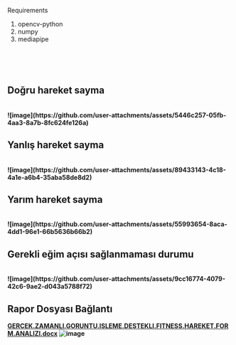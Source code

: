 Requirements <br/>
<ol>
  <li>opencv-python<br/></li>
  <li>numpy<br/></li>
  <li>mediapipe<br/></li>
</ol>

<br/><br/><br/>
<h2> <strong>Doğru hareket sayma<strong></h2>
<br/>
![image](https://github.com/user-attachments/assets/5446c257-05fb-4aa3-8a7b-8fc624fe126a)
<br/>
<h2> <strong>Yanlış hareket sayma<strong></h2>
<br/>
![image](https://github.com/user-attachments/assets/89433143-4c18-4a1e-a6b4-35aba58de8d2)
<br/>
<h2> <strong>Yarım hareket sayma<strong></h2>
<br/>
![image](https://github.com/user-attachments/assets/55993654-8aca-4dd1-96e1-66b5636b66b2)
<br/>
<h2> <strong>Gerekli eğim açısı sağlanmaması durumu<strong></h2>
<br/>
![image](https://github.com/user-attachments/assets/9cc16774-4079-42c6-9ae2-d043a5788f72)

<h2> <strong>Rapor Dosyası Bağlantı</strong> </h2>

[GERCEK.ZAMANLI.GORUNTU.ISLEME.DESTEKLI.FITNESS.HAREKET.FORM.ANALIZI.docx](https://github.com/user-attachments/files/16573650/GERCEK.ZAMANLI.GORUNTU.ISLEME.DESTEKLI.FITNESS.HAREKET.FORM.ANALIZI.docx)
![image](https://github.com/user-attachments/assets/5446c257-05fb-4aa3-8a7b-8fc624fe126a)
